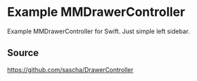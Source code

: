 Example MMDrawerController
=========================

Example MMDrawerController for Swift. Just simple left sidebar.

Source
-------------------------

https://github.com/sascha/DrawerController
